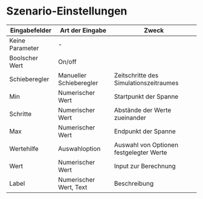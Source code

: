 # Szenario-Einstellungen

| Eingabefelder     | Art der Eingabe |    Zweck        |
| ----------------- | ----------------|-----------------|
| Keine Parameter  | -   |  |
| Boolscher Wert | On/off    |      |
| Schieberegler | Manueller Schieberegler   | Zeitschritte des Simulationszeitraumes |
| Min | Numerischer Wert | Startpunkt der Spanne
| Schritte | Numerischer Wert| Abstände der Werte zueinander|
| Max | Numerischer Wert | Endpunkt der Spanne|
| Wertehilfe | Auswahloption | Auswahl von Optionen festgelegter Werte|
| Wert | Numerischer Wert  | Input zur Berechnung |
| Label | Numerischer Wert, Text  | Beschreibung |
